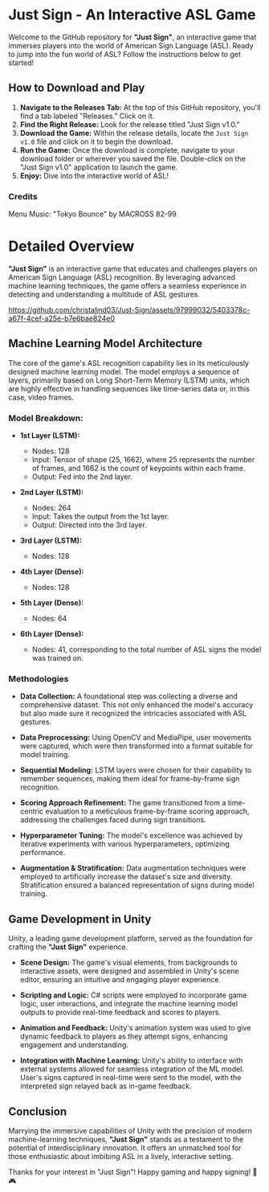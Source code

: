 # Just Sign - An Interactive ASL Game

Welcome to the GitHub repository for **"Just Sign"**, an interactive game that immerses players into the world of American Sign Language (ASL). Ready to jump into the fun world of ASL? Follow the instructions below to get started!

## How to Download and Play

1. **Navigate to the Releases Tab:** At the top of this GitHub repository, you'll find a tab labeled "Releases." Click on it.
2. **Find the Right Release:** Look for the release titled "Just Sign v1.0."
3. **Download the Game:** Within the release details, locate the `Just Sign v1.0` file and click on it to begin the download.
4. **Run the Game:** Once the download is complete, navigate to your download folder or wherever you saved the file. Double-click on the "Just Sign v1.0" application to launch the game.
5. **Enjoy:** Dive into the interactive world of ASL!

### Credits

Menu Music: "Tokyo Bounce" by MACROSS 82-99

# Detailed Overview

**"Just Sign"** is an interactive game that educates and challenges players on American Sign Language (ASL) recognition. By leveraging advanced machine learning techniques, the game offers a seamless experience in detecting and understanding a multitude of ASL gestures.

https://github.com/christalind03/Just-Sign/assets/97999032/5403378c-a67f-4cef-a25e-b7e6bae824e0

## Machine Learning Model Architecture

The core of the game's ASL recognition capability lies in its meticulously designed machine learning model. The model employs a sequence of layers, primarily based on Long Short-Term Memory (LSTM) units, which are highly effective in handling sequences like time-series data or, in this case, video frames.

### Model Breakdown:

- **1st Layer (LSTM):**
  - Nodes: 128
  - Input: Tensor of shape (25, 1662), where 25 represents the number of frames, and 1662 is the count of keypoints within each frame.
  - Output: Fed into the 2nd layer.
  
- **2nd Layer (LSTM):**
  - Nodes: 264
  - Input: Takes the output from the 1st layer.
  - Output: Directed into the 3rd layer.
  
- **3rd Layer (LSTM):**
  - Nodes: 128
  
- **4th Layer (Dense):**
  - Nodes: 128
  
- **5th Layer (Dense):**
  - Nodes: 64
  
- **6th Layer (Dense):**
  - Nodes: 41, corresponding to the total number of ASL signs the model was trained on.

### Methodologies

- **Data Collection:** A foundational step was collecting a diverse and comprehensive dataset. This not only enhanced the model's accuracy but also made sure it recognized the intricacies associated with ASL gestures.
  
- **Data Preprocessing:** Using OpenCV and MediaPipe, user movements were captured, which were then transformed into a format suitable for model training.
  
- **Sequential Modeling:** LSTM layers were chosen for their capability to remember sequences, making them ideal for frame-by-frame sign recognition.
  
- **Scoring Approach Refinement:** The game transitioned from a time-centric evaluation to a meticulous frame-by-frame scoring approach, addressing the challenges faced during sign transitions.
  
- **Hyperparameter Tuning:** The model's excellence was achieved by iterative experiments with various hyperparameters, optimizing performance.
  
- **Augmentation & Stratification:** Data augmentation techniques were employed to artificially increase the dataset's size and diversity. Stratification ensured a balanced representation of signs during model training.


## Game Development in Unity

Unity, a leading game development platform, served as the foundation for crafting the **"Just Sign"** experience.

- **Scene Design:** The game's visual elements, from backgrounds to interactive assets, were designed and assembled in Unity's scene editor, ensuring an intuitive and engaging player experience.
  
- **Scripting and Logic:** C# scripts were employed to incorporate game logic, user interactions, and integrate the machine learning model outputs to provide real-time feedback and scores to players.
  
- **Animation and Feedback:** Unity's animation system was used to give dynamic feedback to players as they attempt signs, enhancing engagement and understanding.
  
- **Integration with Machine Learning:** Unity's ability to interface with external systems allowed for seamless integration of the ML model. User's signs captured in real-time were sent to the model, with the interpreted sign relayed back as in-game feedback.

## Conclusion

Marrying the immersive capabilities of Unity with the precision of modern machine-learning techniques, **"Just Sign"** stands as a testament to the potential of interdisciplinary innovation. It offers an unmatched tool for those enthusiastic about imbibing ASL in a lively, interactive setting.

Thanks for your interest in "Just Sign"! Happy gaming and happy signing! 🤟🎮
